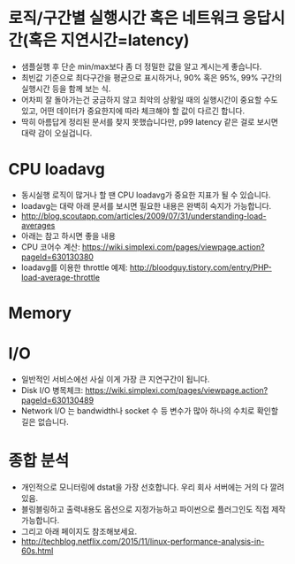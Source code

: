 # 로직/구간별 실행시간 혹은 네트워크 응답시간(혹은 지연시간=latency)
- 샘플실행 후 단순 min/max보다 좀 더 정밀한 값을 알고 계시는게 좋습니다.
- 최빈값 기준으로 최다구간을 평균으로 표시하거나, 90% 혹은 95%, 99% 구간의 실행시간 등을 함께 보는 식.
- 어차피 잘 돌아가는건 궁금하지 않고 최악의 상황일 때의 실행시간이 중요할 수도 있고, 어떤 데이터가 중요한지에 따라 체크해야 할 값이 다르긴 합니다.
- 딱히 아름답게 정리된 문서를 찾지 못했습니다만, p99 latency 같은 걸로 보시면 대략 감이 오실겁니다.

# CPU loadavg
- 동시실행 로직이 많거나 할 땐 CPU loadavg가 중요한 지표가 될 수 있습니다.
- loadavg는 대략 아래 문서를 보시면 필요한 내용은 완벽히 숙지가 가능합니다.
- http://blog.scoutapp.com/articles/2009/07/31/understanding-load-averages
- 아래는 참고 하시면 좋을 내용
- CPU 코어수 계산: https://wiki.simplexi.com/pages/viewpage.action?pageId=630130380
- loadavg를 이용한 throttle 예제: http://bloodguy.tistory.com/entry/PHP-load-average-throttle

# Memory

# I/O
- 일반적인 서비스에선 사실 이게 가장 큰 지연구간이 됩니다.
- Disk I/O 병목체크: https://wiki.simplexi.com/pages/viewpage.action?pageId=630130489
- Network I/O 는 bandwidth나 socket 수 등 변수가 많아 하나의 수치로 확인할 길은 없습니다.

# 종합 분석
- 개인적으로 모니터링에 dstat을 가장 선호합니다. 우리 회사 서버에는 거의 다 깔려있음.
- 블링블링하고 출력내용도 옵션으로 지정가능하고 파이썬으로 플러그인도 직접 제작 가능합니다.
- 그리고 아래 페이지도 참조해보세요.
- http://techblog.netflix.com/2015/11/linux-performance-analysis-in-60s.html

